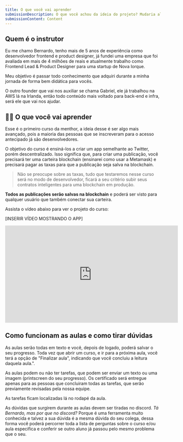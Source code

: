 ```yaml
---
title: O que você vai aprender
submissionDescription: O que você achou da ideia do projeto? Mudaria alguma coisa?
submissionContent: Content
---
```


## Quem é o instrutor

Eu me chamo Bernardo, tenho mais de 5 anos de experiência como desenvolvedor frontend e product designer, já fundei uma empresa que foi avaliada em mais de 4 milhões de reais e atualmente trabalho como Frontend Lead & Product Designer para uma startup de Nova Iorque.

Meu objetivo é passar todo conhecimento que adquiri durante a minha jornada de forma bem didática para vocês.

O outro founder que vai nos auxiliar se chama Gabriel, ele já trabalhou na AWS lá na Irlanda, então todo conteúdo mais voltado para back-end e infra, será ele que vai nos ajudar.

## 👩‍💻 O que você vai aprender

Esse é o primeiro curso da menthor, a ideia desse é ser algo mais avançado, pois a maioria das pessoas que se inscreveram para o acesso antecipado já são desenvolvedores.

O objetivo do curso é ensiná-los a criar um app semelhante ao Twitter, porém descentralizado. Isso significa que, para criar uma publicação, você precisará ter uma carteira blockchain (ensinarei como usar a Metamask) e precisará pagar as taxas para que a publicação seja salva na blockchain.

> Não se preocupe sobre as taxas, tudo que testaremos nesse curso será no modo de desenvolvedor, ficará a seu critério subir seus contratos inteligentes para uma blockchain em produção.

**Todos as publicações serão salvas na blockchain** e poderá ser visto para qualquer usuário que também conectar sua carteira.

Assista o vídeo abaixo para ver o projeto do curso:

[INSERIR VÍDEO MOSTRANDO O APP]

<iframe width="560" height="315" src="https://www.youtube.com/embed/5fGRQoNI17I?si=JzaRyrl3SlvhFLiy" title="YouTube video player" frameborder="0" allow="accelerometer; autoplay; clipboard-write; encrypted-media; gyroscope; picture-in-picture; web-share" allowfullscreen></iframe>

## Como funcionam as aulas e como tirar dúvidas

As aulas serão todas em texto e você, depois de logado, poderá salvar o seu progresso. Toda vez que abrir um curso, e ir para a próxima aula, você terá a opção de "Finalizar aula", indicando que você concluiu a leitura daquela aula.".

As aulas podem ou não ter tarefas, que podem ser enviar um texto ou uma imagem (printscreen do seu progresso). Os certificado será entregue apenas para as pessoas que concluiram todas as tarefas, que serão previamente revisadas pela nossa equipe.

As tarefas ficam localizadas lá no rodapé da aula.

As dúvidas que surgirem durante as aulas devem ser tiradas no discord. *Tá Bernardo, mas por que no discord?* Porque é uma ferramenta muito conhecida e talvez a sua dúvida é a mesma dúvida do seu colega, dessa forma você poderá percorrer toda a lista de perguntas sobre o curso e/ou aula específica e conferir se outro aluno já passou pelo mesmo problema que o seu.

